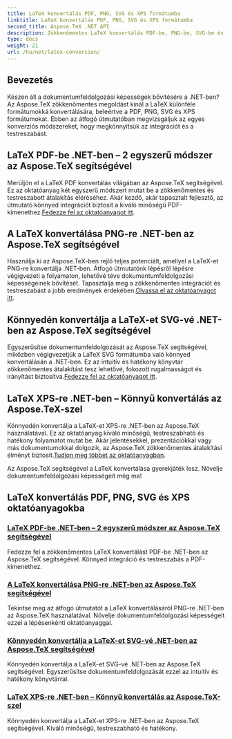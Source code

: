 ```yaml
---
title: LaTeX konvertálás PDF, PNG, SVG és XPS formátumba
linktitle: LaTeX konvertálás PDF, PNG, SVG és XPS formátumba
second_title: Aspose.TeX .NET API
description: Zökkenőmentes LaTeX konvertálás PDF-be, PNG-be, SVG-be és XPS-be .NET-ben az Aspose.TeX-szel. Könnyed integráció a személyre szabott, kiváló minőségű PDF kimenethez.
type: docs
weight: 21
url: /hu/net/latex-conversion/
---
```

## Bevezetés

Készen áll a dokumentumfeldolgozási képességek bővítésére a .NET-ben? Az Aspose.TeX zökkenőmentes megoldást kínál a LaTeX különféle formátumokká konvertálására, beleértve a PDF, PNG, SVG és XPS formátumokat. Ebben az átfogó útmutatóban megvizsgáljuk az egyes konverziós módszereket, hogy megkönnyítsük az integrációt és a testreszabást.

## LaTeX PDF-be .NET-ben – 2 egyszerű módszer az Aspose.TeX segítségével

 Merüljön el a LaTeX PDF konvertálás világában az Aspose.TeX segítségével. Ez az oktatóanyag két egyszerű módszert mutat be a zökkenőmentes és testreszabott átalakítás eléréséhez. Akár kezdő, akár tapasztalt fejlesztő, az útmutató könnyed integrációt biztosít a kiváló minőségű PDF-kimenethez.[Fedezze fel az oktatóanyagot itt](./to-pdf/).

## A LaTeX konvertálása PNG-re .NET-ben az Aspose.TeX segítségével

 Használja ki az Aspose.TeX-ben rejlő teljes potenciált, amellyel a LaTeX-et PNG-re konvertálja .NET-ben. Átfogó útmutatónk lépésről lépésre végigvezeti a folyamaton, lehetővé téve dokumentumfeldolgozási képességeinek bővítését. Tapasztalja meg a zökkenőmentes integrációt és testreszabást a jobb eredmények érdekében.[Olvassa el az oktatóanyagot itt](./to-png/).

## Könnyedén konvertálja a LaTeX-et SVG-vé .NET-ben az Aspose.TeX segítségével

 Egyszerűsítse dokumentumfeldolgozását az Aspose.TeX segítségével, miközben végigvezetjük a LaTeX SVG formátumba való könnyed konvertálásán a .NET-ben. Ez az intuitív és hatékony könyvtár zökkenőmentes átalakítást tesz lehetővé, fokozott rugalmasságot és irányítást biztosítva.[Fedezze fel az oktatóanyagot itt](./to-svg/).

## LaTeX XPS-re .NET-ben – Könnyű konvertálás az Aspose.TeX-szel

 Könnyedén konvertálja a LaTeX-et XPS-re .NET-ben az Aspose.TeX használatával. Ez az oktatóanyag kiváló minőségű, testreszabható és hatékony folyamatot mutat be. Akár jelentésekkel, prezentációkkal vagy más dokumentumokkal dolgozik, az Aspose.TeX zökkenőmentes átalakítási élményt biztosít.[Tudjon meg többet az oktatóanyagban](./to-xps/).

Az Aspose.TeX segítségével a LaTeX konvertálása gyerekjáték lesz. Növelje dokumentumfeldolgozási képességeit még ma!
## LaTeX konvertálás PDF, PNG, SVG és XPS oktatóanyagokba
### [LaTeX PDF-be .NET-ben – 2 egyszerű módszer az Aspose.TeX segítségével](./to-pdf/)
Fedezze fel a zökkenőmentes LaTeX konvertálást PDF-be .NET-ben az Aspose.TeX segítségével. Könnyed integráció és testreszabás a PDF-kimenethez.
### [A LaTeX konvertálása PNG-re .NET-ben az Aspose.TeX segítségével](./to-png/)
Tekintse meg az átfogó útmutatót a LaTeX konvertálásáról PNG-re .NET-ben az Aspose.TeX használatával. Növelje dokumentumfeldolgozási képességeit ezzel a lépésenkénti oktatóanyaggal.
### [Könnyedén konvertálja a LaTeX-et SVG-vé .NET-ben az Aspose.TeX segítségével](./to-svg/)
Könnyedén konvertálja a LaTeX-et SVG-vé .NET-ben az Aspose.TeX segítségével. Egyszerűsítse dokumentumfeldolgozását ezzel az intuitív és hatékony könyvtárral.
### [LaTeX XPS-re .NET-ben – Könnyű konvertálás az Aspose.TeX-szel](./to-xps/)
Könnyedén konvertálja a LaTeX-et XPS-re .NET-ben az Aspose.TeX segítségével. Kiváló minőségű, testreszabható és hatékony.